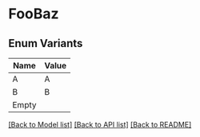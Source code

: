 # FooBaz

## Enum Variants

| Name | Value |
|---- | -----|
| A | A |
| B | B |
| Empty |  |


[[Back to Model list]](../README.md#documentation-for-models) [[Back to API list]](../README.md#documentation-for-api-endpoints) [[Back to README]](../README.md)


